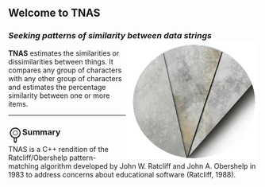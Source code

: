 ## Welcome to TNAS

### *Seeking patterns of similarity between data strings*<div id="logo-container"><img id="logo-default" title="No readable content. Just a page logo" class="img-logo" align="right" src="https://github.com/ceresBakalite/ceres-sv/raw/main/images/CSV-02/Logo01.png"></div>

**TNAS** estimates the similarities or dissimilarities between things. It compares any group of characters with any 
other group of characters and estimates the percentage similarity between one or more items.


***

### Summary<img class="img-pointer" align="left" src="https://github.com/ceresBakalite/ceres-sv/raw/main/images/CSVPeriscope.png">

TNAS is a C++ rendition of the Ratcliff/Obershelp pattern-matching algorithm developed by John W. Ratcliff and
John A. Obershelp in 1983 to address concerns about educational software (Ratcliff, 1988).

<br>

[read more]: https://github.com/jbtule
[@jbtule]: https://gist.github.com/jbtule/4336842
[@ceresbakalite]: https://github.com/ceresbakalite
